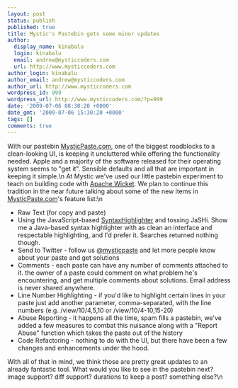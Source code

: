 ```yaml
---
layout: post
status: publish
published: true
title: Mystic's Pastebin gets some minor updates
author:
  display_name: kinabalu
  login: kinabalu
  email: andrew@mysticcoders.com
  url: http://www.mysticcoders.com
author_login: kinabalu
author_email: andrew@mysticcoders.com
author_url: http://www.mysticcoders.com
wordpress_id: 999
wordpress_url: http://www.mysticcoders.com/?p=999
date: '2009-07-06 08:30:20 +0000'
date_gmt: '2009-07-06 15:30:20 +0000'
tags: []
comments: true
---
```

With our pastebin <a href="http://mysticpaste.com">MysticPaste.com</a>, one of the biggest roadblocks to a clean-looking UI, is keeping it uncluttered while offering the functionality needed.  Apple and a majority of the software released for their operating system seems to "get it".  Sensible defaults and all that are important in keeping it simple.\n
At Mystic we've used our little pastebin experiment to teach on building code with <a href="http://wicket.apache.org" target="_blank">Apache Wicket</a>.  We plan to continue this tradition in the near future talking about some of the new items in <a href="http://mysticpaste.com">MysticPaste.com</a>'s feature list:\n
<ul>
<li>Raw Text (for copy and paste)</li>
<li>Using the JavaScript-based <a href="http://alexgorbatchev.com/wiki/" target="_blank">SyntaxHighlighter</a> and tossing JaSHi.  Show me a Java-based syntax highlighter with as clean an interface and respectable highlighting, and I'd prefer it.  Searches returned nothing though.</li>
<li>Send to Twitter - follow us <a href="http://www.twitter.com/mysticpaste">@mysticpaste</a> and let more people know about your paste and get solutions</li>
<li>Comments - each paste can have any number of comments attached to it.  the owner of a paste could comment on what problem he's encountering, and get multiple comments about solutions.  Email address is never shared anywhere.</li>
<li>Line Number Highlighting - if you'd like to highlight certain lines in your paste just add another parameter, comma-separated, with the line numbers (e.g. /view/10/4,5,10 or /view/10/4-10,15-20)</li>
<li>Abuse Reporting - it happens all the time, spam fills a pastebin, we've added a few measures to combat this nuisance along with a "Report Abuse" function which takes the paste out of the history</li>
<li>Code Refactoring - nothing to do with the UI, but there have been a few changes and enhancements under the hood.</li>
</ul>
With all of that in mind, we think those are pretty great updates to an already fantastic tool.  What would you like to see in the pastebin next?  image support?  diff support?  durations to keep a post?  something else?\n

